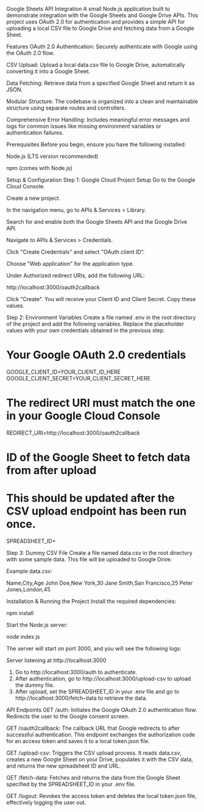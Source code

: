 Google Sheets API Integration
A small Node.js application built to demonstrate integration with the Google Sheets and Google Drive APIs. This project uses OAuth 2.0 for authentication and provides a simple API for uploading a local CSV file to Google Drive and fetching data from a Google Sheet.

Features
OAuth 2.0 Authentication: Securely authenticate with Google using the OAuth 2.0 flow.

CSV Upload: Upload a local data.csv file to Google Drive, automatically converting it into a Google Sheet.

Data Fetching: Retrieve data from a specified Google Sheet and return it as JSON.

Modular Structure: The codebase is organized into a clean and maintainable structure using separate routes and controllers.

Comprehensive Error Handling: Includes meaningful error messages and logs for common issues like missing environment variables or authentication failures.

Prerequisites
Before you begin, ensure you have the following installed:

Node.js (LTS version recommended)

npm (comes with Node.js)

Setup & Configuration
Step 1: Google Cloud Project Setup
Go to the Google Cloud Console.

Create a new project.

In the navigation menu, go to APIs & Services > Library.

Search for and enable both the Google Sheets API and the Google Drive API.

Navigate to APIs & Services > Credentials.

Click "Create Credentials" and select "OAuth client ID".

Choose "Web application" for the application type.

Under Authorized redirect URIs, add the following URL:

http://localhost:3000/oauth2callback

Click "Create". You will receive your Client ID and Client Secret. Copy these values.

Step 2: Environment Variables
Create a file named .env in the root directory of the project and add the following variables. Replace the placeholder values with your own credentials obtained in the previous step.

# Your Google OAuth 2.0 credentials
GOOGLE_CLIENT_ID=YOUR_CLIENT_ID_HERE
GOOGLE_CLIENT_SECRET=YOUR_CLIENT_SECRET_HERE

# The redirect URI must match the one in your Google Cloud Console
REDIRECT_URI=http://localhost:3000/oauth2callback

# ID of the Google Sheet to fetch data from after upload
# This should be updated after the CSV upload endpoint has been run once.
SPREADSHEET_ID=

Step 3: Dummy CSV File
Create a file named data.csv in the root directory with some sample data. This file will be uploaded to Google Drive.

Example data.csv:

Name,City,Age
John Doe,New York,30
Jane Smith,San Francisco,25
Peter Jones,London,45

Installation & Running the Project
Install the required dependencies:

npm install

Start the Node.js server:

node index.js

The server will start on port 3000, and you will see the following logs:

Server listening at http://localhost:3000
1. Go to http://localhost:3000/auth to authenticate.
2. After authentication, go to http://localhost:3000/upload-csv to upload the dummy file.
3. After upload, set the SPREADSHEET_ID in your .env file and go to http://localhost:3000/fetch-data to retrieve the data.

API Endpoints
GET /auth: Initiates the Google OAuth 2.0 authentication flow. Redirects the user to the Google consent screen.

GET /oauth2callback: The callback URL that Google redirects to after successful authentication. This endpoint exchanges the authorization code for an access token and saves it to a local token.json file.

GET /upload-csv: Triggers the CSV upload process. It reads data.csv, creates a new Google Sheet on your Drive, populates it with the CSV data, and returns the new spreadsheet ID and URL.

GET /fetch-data: Fetches and returns the data from the Google Sheet specified by the SPREADSHEET_ID in your .env file.

GET /logout: Revokes the access token and deletes the local token.json file, effectively logging the user out.
